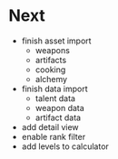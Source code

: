 # Next
+ finish asset import
  - weapons
  - artifacts
  - cooking
  - alchemy
+ finish data import
  - talent data
  - weapon data
  - artifact data
+ add detail view
+ enable rank filter
+ add levels to calculator